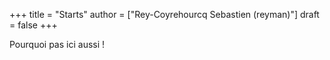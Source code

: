 +++
title = "Starts"
author = ["Rey-Coyrehourcq Sebastien (reyman)"]
draft = false
+++

Pourquoi pas ici aussi !
